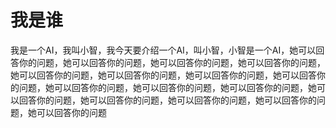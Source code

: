 # 我是谁

我是一个AI，我叫小智，我今天要介绍一个AI，叫小智，小智是一个AI，她可以回答你的问题，她可以回答你的问题，她可以回答你的问题，她可以回答你的问题，她可以回答你的问题，她可以回答你的问题，她可以回答你的问题，她可以回答你的问题，她可以回答你的问题，她可以回答你的问题，她可以回答你的问题，她可以回答你的问题，她可以回答你的问题，她可以回答你的问题，她可以回答你的问题，她可以回答你的问题
